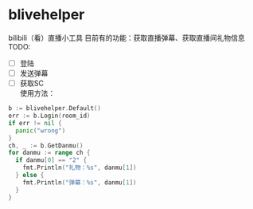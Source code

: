 # blivehelper
bilibili（看）直播小工具
目前有的功能：获取直播弹幕、获取直播间礼物信息  
TODO:
- [ ] 登陆
- [ ] 发送弹幕
- [ ] 获取SC  
使用方法：  
```go
b := blivehelper.Default()
err := b.Login(room_id)
if err != nil {
  panic("wrong")
}
ch, _ := b.GetDanmu()
for danmu := range ch {
  if danmu[0] == "2" {
    fmt.Println("礼物：%s", danmu[1])
  } else {
    fmt.Println("弹幕：%s", danmu[1])
  }
}
